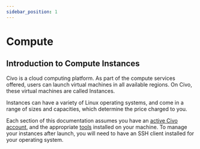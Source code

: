 ```yaml
---
sidebar_position: 1
---
```


# Compute

## Introduction to Compute Instances

Civo is a cloud computing platform. As part of the compute services offered, users can launch virtual machines in all available regions. On Civo, these virtual machines are called Instances.

Instances can have a variety of Linux operating systems, and come in a range of sizes and capacities, which determine the price charged to you.

Each section of this documentation assumes you have an [active Civo account](../account/signing-up.md), and the appropriate [tools](../overview/tools-overview.md) installed on your machine. To manage your instances after launch, you will need to have an SSH client installed for your operating system.

